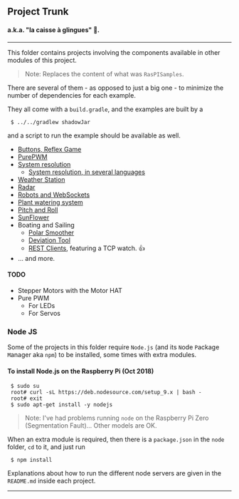 ## Project Trunk
#### a.k.a. "la caisse &agrave; glingues" 🔧.
---
This folder contains projects involving the components available in other modules of this project.
> Note: Replaces the content of what was `RasPISamples`.

There are several of them - as opposed to just a big one - to minimize the number
of dependencies for each example.

They all come with a `build.gradle`, and the examples are built by a
```
 $ ../../gradlew shadowJar
```
and a script to run the example should be available as well.

- [Buttons, Reflex Game](Button.Reflex)
- [PurePWM](PurePWM)
- [System resolution](System.Languages)
    - [System resolution, in several languages](System.Languages/LanguageComparison.md)
- [Weather Station](Weather.Station.Implementation)
- [Radar](RasPiRadar)
- [Robots and WebSockets](Motors)
- [Plant watering system](PlantWateringSystem)
- [Pitch and Roll](LSM303)
- [SunFlower](SunFlower)
- Boating and Sailing
  - [Polar Smoother](./PolarSmoother)
  - [Deviation Tool](Deviation.Tool)
  - [REST Clients](./REST.clients), featuring a TCP watch. 👍
- ... and more.

#### TODO
- Stepper Motors with the Motor HAT
- Pure PWM
    - For LEDs
    - For Servos

### Node JS
Some of the projects in this folder require `Node.js` (and its `N`ode `P`ackage `M`anager aka `npm`) to be installed, some times with extra modules.

#### To install Node.js on the Raspberry Pi (Oct 2018)
```
 $ sudo su
 root# curl -sL https://deb.nodesource.com/setup_9.x | bash -
 root# exit
 $ sudo apt-get install -y nodejs
```

> Note: I've had problems running `node` on the Raspberry Pi Zero (Segmentation Fault)...
> Other models are OK.

When an extra module is required, then there is a `package.json` in the `node ` folder, `cd` to it, and
 just run
```
 $ npm install
```
Explanations about how to run the different node servers are given in the `README.md` inside each project.

---
